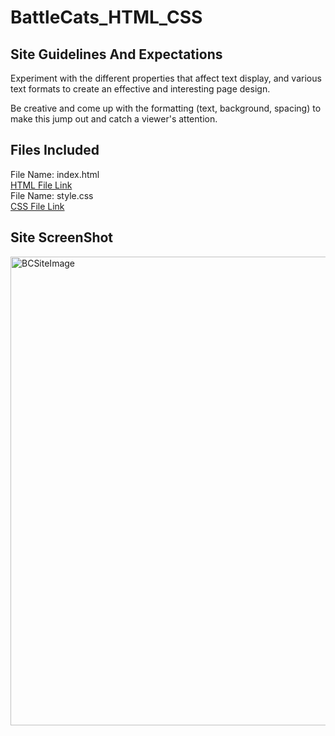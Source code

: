 # BattleCats_HTML_CSS
## Site Guidelines And Expectations
Experiment with the different properties that affect text display, and various text formats to create an effective and interesting page design. 

Be creative and come up with the formatting (text, background, spacing) to make this jump out and catch a viewer's attention.

## Files Included
File Name: index.html \
[HTML File Link](https://github.com/ArmadaDev25/BattleCats_HTML_CSS/blob/main/index.html) \
File Name: style.css \
[CSS File Link](https://github.com/ArmadaDev25/BattleCats_HTML_CSS/blob/main/style.css)

## Site ScreenShot
<img width="750" alt="BCSiteImage" src="https://github.com/user-attachments/assets/0677d435-52c0-4c4e-b65c-48738c36f83a" />


